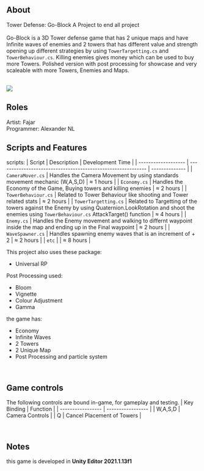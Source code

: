 ## About
Tower Defense: Go-Block A Project to end all project<br>
<br>
Go-Block is a 3D Tower defense game that has 2 unique maps and have Infinite waves of enemies and 2 towers that has different value and strength opening up different strategies by using `TowerTargetting.cs` and `TowerBehaviour.cs`. Killing enemies gives money which can be used to buy more Towers. Polished version with post processing for showcase and very scaleable with more Towers, Enemies and Maps.
<br> <br>

<tbody>
    <tr>
      <td><img src="https://github.com/fajarnadril/TowerDefense/blob/AlexVersion/Tower-Def.gif"/></td>
    </tr>
    
## Roles
Artist: Fajar <br>
Programmer: Alexander NL

## Scripts and Features
scripts:
|  Script       | Description                                                  | Development Time |
| ------------------- | ------------------------------------------------------------ | -------------- |
| `CameraMover.cs` | Handles the Camera Movement by using standards movement mechanic (W,A,S,D) | ≈ 1 hours | 
| `Economy.cs` | Handles the Economy of the Game, Buying towers and killing enemies | ≈ 2 hours | 
| `TowerBehaviour.cs` | Related to Tower Behaviour like shooting and Tower related stats | ≈ 2 hours | 
| `TowerTargetting.cs` | Related to Targetting of the towers against the Enemy by using Quaternion.LookRotation and shoot the enemies using `TowerBehaviour.cs` AttackTarget() function | ≈ 4 hours | 
| `Enemy.cs` | Handles the Enemy movement and walking to differnt waypoint inside the map and ending up in the Final waypoint | ≈ 2 hours | 
| `WaveSpawner.cs` | Handles spawning enemy waves that is an increment of + 2 | ≈ 2 hours | 
| `etc`  | | ≈ 8 hours | 

This project also uses these package:
- Universal RP

Post Processing used:
- Bloom
- Vignette
- Colour Adjustment 
- Gamma

the game has:
- Economy
- Infinite Waves 
- 2 Towers
- 2 Unique Map
- Post Processing and particle system

<br>

## Game controls
The following controls are bound in-game, for gameplay and testing.
| Key Binding       | Function          |
| ----------------- | ----------------- |
| W,A,S,D           | Camera Controls |
| Q | Cancel Placement of Towers |

<br>

## Notes
this game is developed in **Unity Editor 2021.1.13f1**
